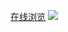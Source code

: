 
[在线浏览](https://leeson0202.gitee.io/html/)
![](https://api.onedrive.com/v1.0/shares/s!AvDngQCTxNvGjSiOCuW-fmqJHxqK/root/content)